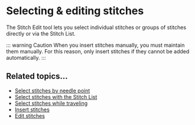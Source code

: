 # Selecting & editing stitches

The Stitch Edit tool lets you select individual stitches or groups of stitches directly or via the Stitch List.

::: warning Caution
When you insert stitches manually, you must maintain them manually. For this reason, only insert stitches if they cannot be added automatically.
:::

## Related topics...

- [Select stitches by needle point](Select_stitches_by_needle_point)
- [Select stitches with the Stitch List](Select_stitches_with_the_Stitch_List)
- [Select stitches while traveling](Select_stitches_while_traveling)
- [Insert stitches](Insert_stitches)
- [Edit stitches](Edit_stitches)
